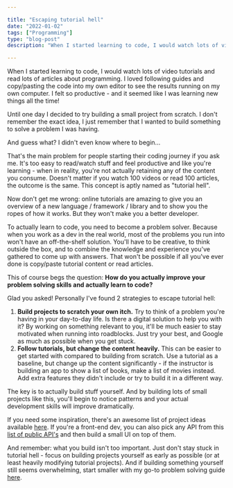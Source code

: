 ```yaml
---

title: "Escaping tutorial hell"
date: "2022-01-02"
tags: ["Programming"]
type: "blog-post"
description: "When I started learning to code, I would watch lots of video tutorials and read lots of articles about programming. I felt so productive - and it seemed like I was learning new things all the time! Turns out I wasn't"

---
```


When I started learning to code, I would watch lots of video tutorials and read lots of articles about programming. I loved following guides and copy/pasting the code into my own editor to see the results running on my own computer. I felt so productive - and it seemed like I was learning new things all the time!

Until one day I decided to try building a small project from scratch. I don't remember the exact idea, I just remember that I wanted to build something to solve a problem I was having.

And guess what? I didn't even know where to begin...

That's the main problem for people starting their coding journey if you ask me. It's too easy to read/watch stuff and feel productive and like you're learning - when in reality, you're not actually retaining any of the content you consume. Doesn't matter if you watch 100 videos or read 100 articles, the outcome is the same. This concept is aptly named as "tutorial hell".

Now don't get me wrong: online tutorials are amazing to give you an overview of a new language / framework / library and to show you the ropes of how it works. But they won't make you a better developer.

To actually learn to code, you need to become a problem solver. Because when you work as a dev in the real world, most of the problems you run into won't have an off-the-shelf solution. You'll have to be creative, to think outside the box, and to combine the knowledge and experience you've gathered to come up with answers. That won't be possible if all you've ever done is copy/paste tutorial content or read articles.

This of course begs the question: **How do you actually improve your problem solving skills and actually learn to code?**

Glad you asked! Personally I've found 2 strategies to escape tutorial hell:

1. **Build projects to scratch your own itch.** Try to think of a problem you're having in your day-to-day life. Is there a digital solution to help you with it? By working on something relevant to you, it'll be much easier to stay motivated when running into roadblocks. Just try your best, and Google as much as possible when you get stuck.
2. **Follow tutorials, but change the content heavily.** This can be easier to get started with compared to building from scratch. Use a tutorial as a baseline, but change up the content significantly - if the instructor is building an app to show a list of books, make a list of movies instead. Add extra features they didn't include or try to build it in a different way.

The key is to actually build stuff yourself. And by building lots of small projects like this, you'll begin to notice patterns and your actual development skills will improve dramatically.

If you need some inspiration, there's an awesome list of project ideas available [here](https://github.com/florinpop17/app-ideas). If you're a front-end dev, you can also pick any API from this [list of public API's](https://github.com/public-apis/public-apis) and then build a small UI on top of them.

And remember: what you build isn't too important. Just don't stay stuck in tutorial hell - focus on building projects yourself as early as possible (or at least heavily modifying tutorial projects). And if building something yourself still seems overwhelming, start smaller with my go-to problem solving guide [here](https://twitter.com/madsbrodt/status/1374678693390454786).

​
